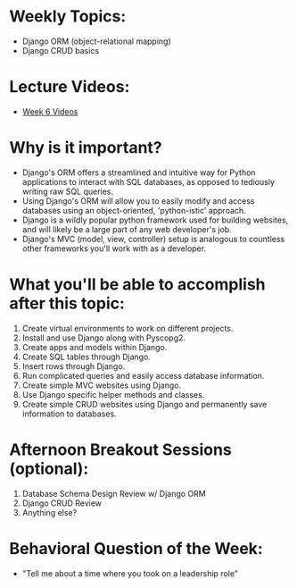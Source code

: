 # Weekly Topics:
- Django ORM (object-relational mapping)
- Django CRUD basics

# Lecture Videos:
- [Week 6 Videos](https://www.youtube.com/watch?v=FuXThccByUU&list=PLu0CiQ7bzwEQ7RukpENm1lTGPkWPpRoj8)

# Why is it important?
- Django's ORM offers a streamlined and intuitive way for Python applications to interact with SQL databases, as opposed to tediously writing raw SQL queries.
- Using Django's ORM will allow you to easily modify and access databases using an object-oriented, 'python-istic' approach.
- Django is a wildly popular python framework used for building websites, and will likely be a large part of any web developer's job.
- Django's MVC (model, view, controller) setup is analogous to countless other frameworks you'll work with as a developer.

# What you'll be able to accomplish after this topic:
1. Create virtual environments to work on different projects.
2. Install and use Django along with Pyscopg2.
3. Create apps and models within Django.
4. Create SQL tables through Django.
5. Insert rows through Django.
6. Run complicated queries and easily access database information.
7. Create simple MVC websites using Django.
8. Use Django specific helper methods and classes.
9. Create simple CRUD websites using Django and permanently save information to databases.

# Afternoon Breakout Sessions (optional):
1. Database Schema Design Review w/ Django ORM
2. Django CRUD Review
3. Anything else?

# Behavioral Question of the Week:
- "Tell me about a time where you took on a leadership role"
